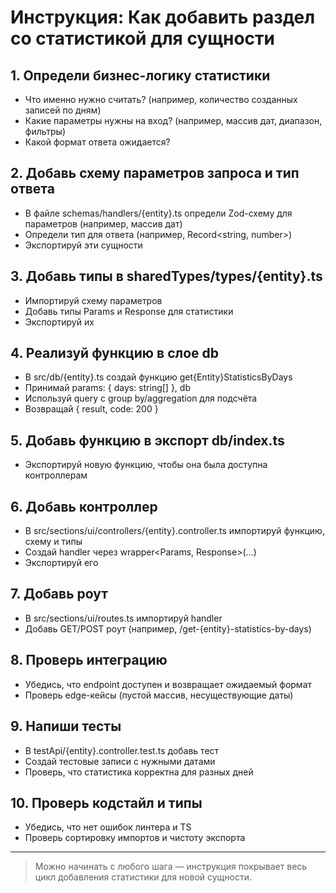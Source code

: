 # Инструкция: Как добавить раздел со статистикой для сущности

## 1. Определи бизнес-логику статистики

- Что именно нужно считать? (например, количество созданных записей по дням)
- Какие параметры нужны на вход? (например, массив дат, диапазон, фильтры)
- Какой формат ответа ожидается?

## 2. Добавь схему параметров запроса и тип ответа

- В файле schemas/handlers/{entity}.ts определи Zod-схему для параметров (например, массив дат)
- Определи тип для ответа (например, Record<string, number>)
- Экспортируй эти сущности

## 3. Добавь типы в sharedTypes/types/{entity}.ts

- Импортируй схему параметров
- Добавь типы Params и Response для статистики
- Экспортируй их

## 4. Реализуй функцию в слое db

- В src/db/{entity}.ts создай функцию get{Entity}StatisticsByDays
- Принимай params: { days: string[] }, db
- Используй query с group by/aggregation для подсчёта
- Возвращай { result, code: 200 }

## 5. Добавь функцию в экспорт db/index.ts

- Экспортируй новую функцию, чтобы она была доступна контроллерам

## 6. Добавь контроллер

- В src/sections/ui/controllers/{entity}.controller.ts импортируй функцию, схему и типы
- Создай handler через wrapper<Params, Response>(...)
- Экспортируй его

## 7. Добавь роут

- В src/sections/ui/routes.ts импортируй handler
- Добавь GET/POST роут (например, /get-{entity}-statistics-by-days)

## 8. Проверь интеграцию

- Убедись, что endpoint доступен и возвращает ожидаемый формат
- Проверь edge-кейсы (пустой массив, несуществующие даты)

## 9. Напиши тесты

- В testApi/{entity}.controller.test.ts добавь тест
- Создай тестовые записи с нужными датами
- Проверь, что статистика корректна для разных дней

## 10. Проверь кодстайл и типы

- Убедись, что нет ошибок линтера и TS
- Проверь сортировку импортов и чистоту экспорта

---

> Можно начинать с любого шага — инструкция покрывает весь цикл добавления статистики для новой сущности.
